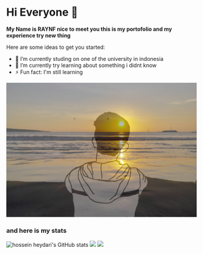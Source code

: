 # Hi Everyone 👋

**My Name is RAYNF nice to meet you this is my portofolio and my experience try new thing**

Here are some ideas to get you started:

- 🔭 I’m currently studing on one of the university in indonesia
- 🌱 I’m currently try learning about something i didnt know 
- ⚡ Fun fact: I'm still learning 

![me](karakter.jpg)

### and here is my stats

  <img src="https://github-readme-stats.vercel.app/api?username=RAYNF&show_icons=true&include_all_commits=true&theme=monokai" alt="hossein heydari's GitHub stats" />  
  <img src="https://github-readme-streak-stats.herokuapp.com/?user=RAYNF&theme=monokai"/>
  <img src="https://github-readme-stats.vercel.app/api/top-langs/?username=RAYNF&layout=compact&theme=monokai&langs_count=12"/><br />
</p>
